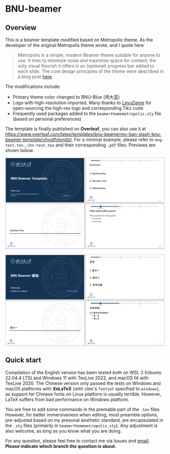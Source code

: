 # BNU-beamer

## Overview

This is a beamer template modified based on Metropolis theme. As the developer of the original Metropolis theme wrote, and I quote here

>   Metropolis is a simple, modern Beamer theme suitable for anyone to use. It tries
>   to minimize noise and maximize space for content; the only visual flourish it
>   offers is an (optional) progress bar added to each slide. The core design
>   principles of the theme were described in a blog post
>   [here](http://bloerg.net/2014/09/20/a-modern-beamer-theme.html).

The modifications include: 

-   Primary theme color changed to BNU-Blue (师大蓝)
-   Logo with high-resolution imported. Many thanks to [LeyuDame](https://github.com/LeyuDame) for open-sourcing the high-res logo and corresponding Tikz code
-   Frequently used packages added to the `beamerthememetropolis.sty` file (based on personal preferences)

The template is finally published on **Overleaf**, you can also use it at https://www.overleaf.com/latex/templates/bnu-beamermo-ban-slash-bnu-beamer-template/vhxgtfxbmdzt. For a minimal example, please refer to `eng-test.tex` , `chn-test.tex` and their corresponding `.pdf` files. Previews are shown below. 

![English-preview](figs/eng-preview.png)

![Chinese-preview](figs/chn-preview.png)

## Quick start

Compilation of the English version has been tested both on WSL 2 (Ubuntu 22.04.4 LTS) and Windows 11 with TexLive 2022, and macOS 14 with TexLive 2020. The Chinese version only passed the tests on Windows and macOS platforms with **XeLaTeX** (with ctex's  `fontset` specified to `windows`), as support for Chinese fonts on Linux platform is usually terrible. However, LaTeX suffers from bad performance on Windows platform. 

You are free to add some commands in the premable part of the `.tex` files. However, for better immersiveness when editing, most preamble options, pre-adjusted based on my presonal aesthetic standard, are encapsulated in the `.sty` files (primarily in `beamerthememetropolis.sty`). Any adjustment is also welcome, as long as you know what you are doing. 

For any question, please feel free to contact me via Issues and [email](mailto:202011081001@mail.bnu.edu.cn). **Please indicate which branch the question is about.** 